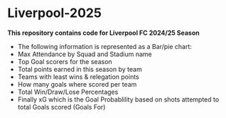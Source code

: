 # Liverpool-2025
**This repository contains code for Liverpool FC 2024/25 Season**
* The following information is represented as a Bar/pie chart:
* Max Attendance by Squad and Stadium name
* Top Goal scorers for the season
* Total points earned in this season by team
* Teams with least wins & relegation points
* How many goals where scored per team
* Total Win/Draw/Lose Percentages
* Finally xG which is the Goal Probablility based on shots attempted to total Goals scored (Goals For)
